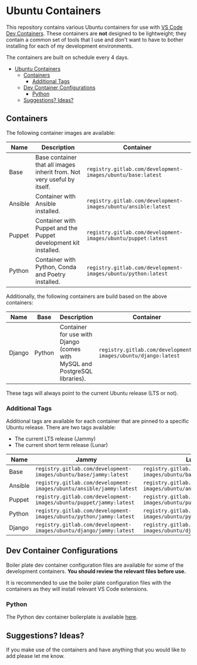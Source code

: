 # Ubuntu Containers

This repository contains various Ubuntu containers for use with [VS Code Dev Containers](https://code.visualstudio.com/docs/devcontainers/containers). These containers are **not** designed to be lightweight; they contain a common set of tools that I use and don't want to have to bother installing for each of my development environments.

The containers are built on schedule every 4 days.

- [Ubuntu Containers](#ubuntu-containers)
  - [Containers](#containers)
    - [Additional Tags](#additional-tags)
  - [Dev Container Configurations](#dev-container-configurations)
    - [Python](#python)
  - [Suggestions? Ideas?](#suggestions-ideas)

## Containers

The following container images are available:

| Name    | Description                                                             | Container                                                      |
| ------- | ----------------------------------------------------------------------- | -------------------------------------------------------------- |
| Base    | Base container that all images inherit from. Not very useful by itself. | `registry.gitlab.com/development-images/ubuntu/base:latest`    |
| Ansible | Container with Ansible installed.                                       | `registry.gitlab.com/development-images/ubuntu/ansible:latest` |
| Puppet  | Container with Puppet and the Puppet development kit installed.         | `registry.gitlab.com/development-images/ubuntu/puppet:latest`  |
| Python  | Container with Python, Conda and Poetry installed.                      | `registry.gitlab.com/development-images/ubuntu/python:latest`  |

Additionally, the following containers are build based on the above containers:

| Name   | Base   | Description                                                                | Container                                                     |
| ------ | ------ | -------------------------------------------------------------------------- | ------------------------------------------------------------- |
| Django | Python | Container for use with Django (comes with MySQL and PostgreSQL libraries). | `registry.gitlab.com/development-images/ubuntu/django:latest` |

These tags will always point to the current Ubuntu release (LTS or not).

### Additional Tags

Additional tags are available for each container that are pinned to a specific Ubuntu release. There are two tags available:

- The current LTS release (Jammy)
- The current short term release (Lunar)

| Name    | Jammy                                                                | Lunar                                                                |
| ------- | -------------------------------------------------------------------- | -------------------------------------------------------------------- |
| Base    | `registry.gitlab.com/development-images/ubuntu/base/jammy:latest`    | `registry.gitlab.com/development-images/ubuntu/base/lunar:latest`    |
| Ansible | `registry.gitlab.com/development-images/ubuntu/ansible/jammy:latest` | `registry.gitlab.com/development-images/ubuntu/ansible/lunar:latest` |
| Puppet  | `registry.gitlab.com/development-images/ubuntu/puppet/jammy:latest`  | `registry.gitlab.com/development-images/ubuntu/puppet/lunar:latest`  |
| Python  | `registry.gitlab.com/development-images/ubuntu/python/jammy:latest`  | `registry.gitlab.com/development-images/ubuntu/python/lunar:latest`  |
| Django  | `registry.gitlab.com/development-images/ubuntu/django/jammy:latest`  | `registry.gitlab.com/development-images/ubuntu/django/lunar:latest`  |

## Dev Container Configurations

Boiler plate dev container configuration files are available for some of the development containers. **You should review the relevant files before use.**

It is recommended to use the boiler plate configuration files with the containers as they will install relevant VS Code extensions.

### Python

The Python dev container boilerplate is available [here](/boilerplate/python/README.md).

## Suggestions? Ideas?

If you make use of the containers and have anything that you would like to add please let me know.

